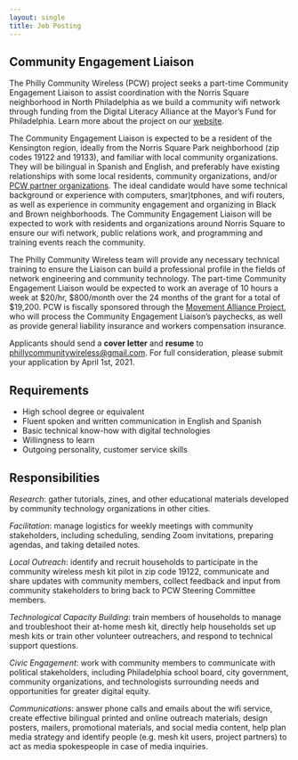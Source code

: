 ```yaml
---
layout: single
title: Job Posting
---
```


## Community Engagement Liaison

The Philly Community Wireless (PCW) project seeks a part-time Community Engagement Liaison to assist coordination with the Norris Square neighborhood in North Philadelphia as we build a community wifi network through funding from the Digital Literacy Alliance at the Mayor’s Fund for Philadelphia. Learn more about the project on our [website](https://phillycommunitywireless.com/).

The Community Engagement Liaison is expected to be a resident of the Kensington region, ideally from the Norris Square Park neighborhood (zip codes 19122 and 19133), and familiar with local community organizations. They will be bilingual in Spanish and English, and preferably have existing relationships with some local residents, community organizations, and/or [PCW partner organizations](https://phillycommunitywireless.com/people/). The ideal candidate would have some technical background or experience with computers, smar)tphones, and wifi routers, as well as experience in community engagement and organizing in Black and Brown neighborhoods. The Community Engagement Liaison will be expected to work with residents and organizations around Norris Square to ensure our wifi network, public relations work, and programming and training events reach the community.

The Philly Community Wireless team will provide any necessary technical training to ensure the Liaison can build a professional profile in the fields of network engineering and community technology. The part-time Community Engagement Liaison would be expected to work an average of 10 hours a week at $20/hr, $800/month over the 24 months of the grant for a total of $19,200. PCW is fiscally sponsored through the [Movement Alliance Project](https://movementalliance.org/about/), who will process the Community Engagement Liaison’s paychecks, as well as provide general liability insurance and workers compensation insurance.

Applicants should send a **cover letter** and **resume** to phillycommunitywireless@gmail.com. For full consideration, please submit your application by April 1st, 2021.

## Requirements

- High school degree or equivalent
- Fluent spoken and written communication in English and Spanish
- Basic technical know-how with digital technologies
- Willingness to learn
- Outgoing personality, customer service skills

## Responsibilities

*Research*: gather tutorials, zines, and other educational materials developed by community technology organizations in other cities.

*Facilitation*: manage logistics for weekly meetings with community stakeholders, including scheduling, sending Zoom invitations, preparing agendas, and taking detailed notes.

*Local Outreach*: identify and recruit households to participate in the community wireless mesh kit pilot in zip code 19122, communicate and share updates with community members, collect feedback and input from community stakeholders to bring back to PCW Steering Committee members.

*Technological Capacity Building*: train members of households to manage and troubleshoot their at-home mesh kit,  directly help households set up mesh kits or train other volunteer outreachers, and respond to technical support questions.

*Civic Engagement*: work with community members to communicate with political stakeholders, including Philadelphia school board, city government, community organizations, and technologists surrounding needs and opportunities for greater digital equity.

*Communications*: answer phone calls and emails about the wifi service, create effective bilingual printed and online outreach materials, design posters, mailers, promotional materials, and social media content, help plan media strategy and identify people (e.g. mesh kit users, project partners) to act as media spokespeople in case of media inquiries.
